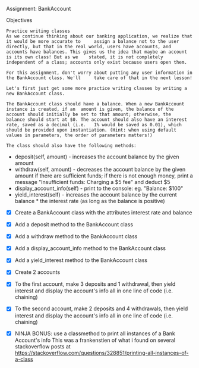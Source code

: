 Assignment: BankAccount

Objectives

    Practice writing classes
    As we continue thinking about our banking application, we realize that it would be more accurate to     assign a balance not to the user directly, but that in the real world, users have accounts, and     accounts have balances. This gives us the idea that maybe an account is its own class! But as we    stated, it is not completely independent of a class; accounts only exist because users open them.

    For this assignment, don't worry about putting any user information in the BankAccount class. We'll     take care of that in the next lesson!

    Let's first just get some more practice writing classes by writing a new BankAccount class.

    The BankAccount class should have a balance. When a new BankAccount instance is created, if an  amount is given, the balance of the account should initially be set to that amount; otherwise, the   balance should start at $0. The account should also have an interest rate, saved as a decimal (i.e.   1% would be saved as 0.01), which should be provided upon instantiation. (Hint: when using default    values in parameters, the order of parameters matters!)

    The class should also have the following methods:

-    deposit(self, amount) - increases the account balance by the given amount
-    withdraw(self, amount) - decreases the account balance by the given amount if there are        sufficient  funds; if there is not enough money, print a message "Insufficient funds: Charging a $5 fee" and     deduct $5
-    display_account_info(self) - print to the console: eg. "Balance: $100"
-    yield_interest(self) - increases the account balance by the current balance * the interest rate (as     long as the balance is positive)


- [x] Create a BankAccount class with the attributes interest rate and balance

- [x] Add a deposit method to the BankAccount class

- [x] Add a withdraw method to the BankAccount class

- [x] Add a display_account_info method to the BankAccount class

- [x] Add a yield_interest method to the BankAccount class

- [x] Create 2 accounts

- [x] To the first account, make 3 deposits and 1 withdrawal, then yield interest and display the account's info all in one line of code (i.e. chaining)

- [x] To the second account, make 2 deposits and 4 withdrawals, then yield interest and display the account's info all in one line of code (i.e. chaining)

- [x] NINJA BONUS: use a classmethod to print all instances of a Bank Account's info
        This was a frankenstien of what i found on several stackoverflow posts at https://stackoverflow.com/questions/328851/printing-all-instances-of-a-class